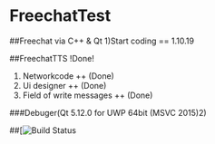 # FreechatTest
##Freechat via C++ & Qt 
1)Start coding == 1.10.19

##FreechatTTS !Done!
1) Networkcode ++ (Done)
2) Ui designer ++ (Done)
 1) Field of write messages ++ (Done)

###Debuger(Qt 5.12.0 for UWP 64bit (MSVC 2015)2)

##[![Build Status](https://travis-ci.org/bogdyname/Freechat.svg?branch=master)
